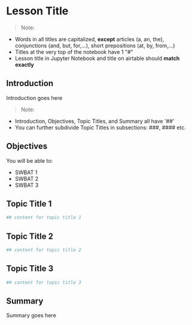 
# Lesson Title

> Note: 
- Words in all titles are capitalized, **except** articles (a, an, the), conjunctions (and, but, for,...), short prepositions (at, by, from,...)
- Titles at the very top of the notebook have 1 "#"
- Lesson title in Jupyter Notebook and title on airtable should **match exactly**

## Introduction
Introduction goes here

> Note: 
  - Introduction, Objectives, Topic Titles, and Summary all have '##'
  - You can further subdivide Topic Titles in subsections: ###, #### etc.

## Objectives
You will be able to: 
* SWBAT 1
* SWBAT 2
* SWBAT 3

## Topic Title 1


```python
## content for topic title 1
```

## Topic Title 2


```python
## content for topic title 2
```

## Topic Title 3


```python
## content for topic title 3
```

## Summary
Summary goes here

